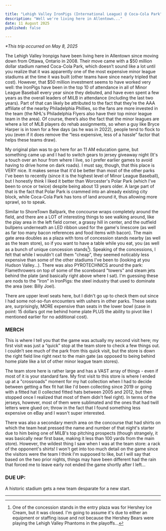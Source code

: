 ```yaml
---

title: "Lehigh Valley IronPigs (International League) @ Coca-Cola Park"
description: "Well we're living here in Allentown..."
date: 11 August 2025
published: false

---
```

*\*This trip occurred on May 8, 2025*

The Lehigh Valley Ironpigs have been living here in Allentown since moving down from Ottawa, Ontario in 2008. Their move came with a $50 million dollar stadium named Coca-Cola Park, which doesn’t sound like a lot until you realize that it was apparently one of the most expensive minor league stadiums at the time it was built (other teams have since nearly tripled that cost). However, that $50 million investment seems to have worked very well: the IronPigs have been in the top 10 of attendance in all of Minor League Baseball every year since they debuted, and have even spent a few years as the overall leaders of MiLB in attendance (including the last two years). Part of that can likely be attributed to the fact that they’re the AAA affiliate of the nearby Philadelphia Phillies, so the fans are more invested in the team (the NHL's Philadelphia Flyers also have their top minor league team in the area). Of course, there’s also the fact that the minor leagues are where a lot of MLB players do rehab assignments, so when a guy like Bryce Harper is in town for a few days (as he was in 2022), people tend to flock to you (even if it does remove the “less expensive, less of a hassle” factor that helps these teams draw). 

My original plan was to go here for an 11 AM education game, but something came up and I had to switch gears to jersey giveaway night (It's a touch over an hour from where I live, so I prefer earlier games to avoid having to drive home on dark roads). I must say, though, that this place is VERY nice. It makes sense that it'd be better than most of the other parks I've been to recently (since it is the highest level of Minor League Baseball), but I honestly think I liked it better than Worcester's Polar Park (which I've been to once or twice) despite being about 13 years older. A large part of that is the fact that Polar Park is crammed into an already existing city block, while Coca-Cola Park has tons of land around it, thus allowing more sprawl, so to speak.

Similar to ShoreTown Ballpark, the concourse wraps completely around the field, and there are a LOT of interesting things to see walking around, like the play area in the left field corner, a grassy hill in center, and the outfield bullpens underneath an LED ribbon used for the game's linescore (as well as far too many bacon references and food items with bacon). The main gate area doubles as a plaza with tons of concession stands nearby (as well as the team store), so if you want to have a table while you eat, you (as well as a bunch of unique concession stands[^1]). Speaking of the concessions, I felt that while I wouldn't call them "cheap", they seemed noticably less expensive than some of the other stadiums I've been to (looking at you Hudson Valley...). There was also PYROTECHNICS around the park: Flamethrowers on top of some of the scoreboard "towers" and steam jets behind the plate (and basically right above where I sat). I'm guessing these are nods to the "Iron" in IronPigs: the steel industry that used to dominate the area (see: Billy Joel).

There are upper level seats here, but I didn't go up to check them out since I had some not-so-fun encounters with ushers in other parks. These seats are, surprisingly, MORE expensive than seats in the lower bowl (case in point: 15 dollars got me behind home plate PLUS the ability to pivot like I mentioned earlier for no additional cost).

### MERCH

This is where I tell you that the game was actually my second visit here; my first visit was just a “quick” stop at the team store to check a few things out. I couldn’t see much of the park from this quick visit, but the store is down the right field line right next to the main gate (as opposed to being behind home plate like a lot of other minor league team stores).

The team store here is rather large and has a VAST array of things - even if most of it is your standard fare. My first visit to this store is where I ended up at a "crossroads" moment for my hat collection when I had to decide between getting a flex fit hat like I'd been collecting since 2019 or going with a fitted hat (I collected fitted hats between 2005 and 2012, but then stopped once I realized that most of them didn't feel right). In terms of the jerseys, however, most of them were sublimated and the ones that had twill letters were glued on; throw in the fact that I found something less expensive on eBay and I wasn't super interested.

There was also a secondary merch area on the concourse that had shirts on which the team heat pressed the name and number of that night's starter due to him being one of MiLB's top pitching prospects (though strangely, it was basically near first base, making it less than 100 yards from the main store). However, the wildest thing I saw when I was at the team store: a rack of the opponent's shirts! I won't get into too much detail on the game since the visitors were the team I think I'm supposed to like, but I will say that based on the two prior nights, things may have been different had the rain that forced me to leave early not ended the game shortly after I left...

### DUE UP:
A historic stadium gets a new team desparate for a new start.

___
 [^1]: One of the concession stands in the entry plaza was for Hershey Ice Cream, but it was closed. I'm going to assume it's due to either an equipment or staffing issue and not because the Hershey Bears were playing the Lehigh Valley Phantoms in the playoffs...